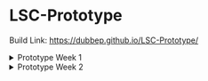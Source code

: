# LSC-Prototype

Build Link:  https://dubbep.github.io/LSC-Prototype/

<details>

<summary>Prototype Week 1</summary>
 
# Prototype 1 Objectives Status:


## Spell card Scriptable Object: **In progress**

### What's going well

The scriptable object template has been created. 

The template holds all of the basic information that a card needs.

There is a display script that takes the Card information and displays it on a UI game object in the scene. (Not in current build)

### What’s needs to be done
The cards need to have behaviors that execute their functionality. 

The biggest hurdle with this is organizing this such that it approprietly interacts with the other systems.

Most cards will need a effect range which encompasses a certain number of board spaces relative to the players position.

Each Card that has an effect range needs a unique algorithm to build out those effect ranges. The cards also need a function for their actual effects.

This information has to be sent to a queue which holds all player actions for the round. The queue orders them by their delay value and executes them in that order.

Non attack spells need to be able to implement their unique functionality too such as altering player health or movement range.

spells also need to keep track of and play their visual effects.

## Action Queue & Turn System: **Not Started**

### What needs to be done
The game has a turn system where each player takes an action (moving, cast spell etc.) which needs to be put into a queue or list and then executed in the scene according to the delay of the action such that the action with the shortest delay will be executed first. Once all actions are executed the round ends, a new round begins, and players take actions once more.

Additional implementation such as attacks being interrupted and thus being removed from the queue, actions playing at a reasonable speed rather than being executed instantaneously etc.

## Player Characters: **In progress**
### What's been going well
I’ve largely Identified the information that players need to hold and what methods they need to have to function. These methods just need to be implemented.

### What needs to be done
The most important methods which need to be implemented are:
PrepareCast();
CastSpell();

## Game UI: **In progress**

### What's been going well

Basic attack and move buttons have been added.

move button functionality has been implemented.

### What needs to be done

Once players are capable of casting spells and preforming attacks the attack button needs to be linked

UI to hold information about the player character such as health.

UI to show the Cards a player currently holds.

## Movement System: **In progress**

### What's been going well

A grid system has been implemented which allows for characteres to travel the board via mouse clicks.

The grid system is flexible enough to be customized into unique shapes and is detatched from level geometry. This will allow for unique and interesting environments to be created that don't impact the game board.

Movement range has also been highlighted so that players can see the spaces they are allowed to travel.


### What needs to be done

A breadth first search system needs to be implemented so that characters will calculate the routes to their travel destination through the grid. This will allow for player to animate their movement rather than teleport.

(Optional) Farther into development the grid will need to be compatible with a unique cards functionality which allows players to travers walls. The grid will need to hide certain grid spaces on top of walls until a player activates this ability, and hide these spaces once it is no longer in use.

## Create chest card gacha system: **Not Started**
What needs to be done

Playeres need to be able to interact with chest objects which occupy certain spaces on the board.

A card gacha system needs to be implemented such that when a chest is opened a random card is returned. This system needs to weigh cards by their rarity to produce expected card drop rates.

</details>


<details>

<summary>Prototype Week 2</summary>
 
# Prototype 2 Objectives Status:


## Spell card Scriptable Object: **Implemented**

### What's been going well
The cards are implemented with the round manager to effectively create a system that can be expanded with relative ease

### What’s needs to be done

More cards need to be implemented to create move variety in player actions. Cards also need to have different effect types depending on if the card is an

## Action Queue & Turn System: **Implemented**

### What's been going well

The turn systems seems to be functioning as intended with no immediate issues being presented. The code is implemented with the photon unity network such that it is online multiplayer capable.

### What needs to be done

There is no pacing in the execution of player actions. Player actions are meant to take place simultaneously but as it exists now they all complete instantaneously.

There needs to be implementation to show the order which players must act and to show who is acting and what effect their action had on other players.

## Player Characters: **implemented**
### What's been going well

players are fully capable of moving, attacking, taking damage, and dying. All of the basic functionality of players is implemented

### What needs to be done

Players now need to be able to pickup casting crystals which act as a resource for casting spells and attacking.

players need to have expandable hands of spells which change throughout playtime.

## Game UI: **In progress**

### What's been going well

the most integral functions of the ui such as health and the player controls are functional.

### What needs to be done

The ui needs to be cleaned up a little bit.

When directional casting is implemented there needs to be UI created to choose the direction of the cast.

## Movement System: **Implemented**

### What's been going well

Players can move in turn and their movement range is properly displayed.

### What needs to be done

A breadth first search system still needs to be implemented.

players need to be able to pickup casting crystals that will be placed on the board.

player must be able to interact with chest objects which occupy certain spaces on the board.

(Optional) Farther into development the grid will need to be compatible with a unique cards functionality which allows players to travers walls. The grid will need to hide certain grid spaces on top of walls until a player activates this ability, and hide these spaces once it is no longer in use.

## Create chest card gacha system: **Not Started**
What needs to be done

Playeres need to be able to interact with chest objects which occupy certain spaces on the board.

A card gacha system needs to be implemented such that when a chest is opened a random card is returned. This system needs to weigh cards by their rarity to produce expected card drop rates.

</details>

